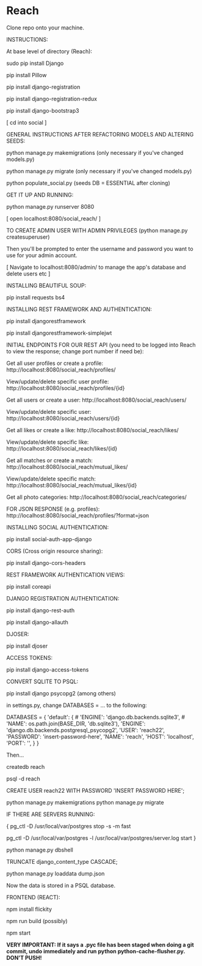 # Reach

Clone repo onto your machine.

INSTRUCTIONS:

At base level of directory (Reach):

sudo pip install Django

pip install Pillow

pip install django-registration

pip install django-registration-redux

pip install django-bootstrap3

 [ cd into social ]

GENERAL INSTRUCTIONS AFTER REFACTORING MODELS AND ALTERING SEEDS:

python manage.py makemigrations (only necessary if you've changed models.py)

python manage.py migrate (only necessary if you've changed models.py)

python populate_social.py (seeds DB = ESSENTIAL after cloning)

GET IT UP AND RUNNING:

python manage.py runserver 8080

 [ open localhost:8080/social_reach/ ]

 TO CREATE ADMIN USER WITH ADMIN PRIVILEGES (python manage.py createsuperuser)

 Then you'll be prompted to enter the username and password you want to use for your admin account.

 [ Navigate to localhost:8080/admin/  to manage the app's database and delete users etc ]

 INSTALLING BEAUTIFUL SOUP:

 pip install requests bs4

 INSTALLING REST FRAMEWORK AND AUTHENTICATION:

 pip install djangorestframework

 pip install djangorestframework-simplejwt

 INITIAL ENDPOINTS FOR OUR REST API (you need to be logged into Reach to view the response; change port number if need be):

 Get all user profiles or create a profile: http://localhost:8080/social_reach/profiles/

 View/update/delete specific user profile: http://localhost:8080/social_reach/profiles/{id}

 Get all users or create a user: http://localhost:8080/social_reach/users/

 View/update/delete specific user: http://localhost:8080/social_reach/users/{id}

 Get all likes or create a like: http://localhost:8080/social_reach/likes/

 View/update/delete specific like: http://localhost:8080/social_reach/likes/{id}

 Get all matches or create a match: http://localhost:8080/social_reach/mutual_likes/

 View/update/delete specific match: http://localhost:8080/social_reach/mutual_likes/{id}

 Get all photo categories: http://localhost:8080/social_reach/categories/

 FOR JSON RESPONSE (e.g. profiles): http://localhost:8080/social_reach/profiles/?format=json

 INSTALLING SOCIAL AUTHENTICATION:

 pip install social-auth-app-django

 CORS (Cross origin resource sharing):

 pip install django-cors-headers

 REST FRAMEWORK AUTHENTICATION VIEWS:

 pip install coreapi

 DJANGO REGISTRATION AUTHENTICATION:

 pip install django-rest-auth

 pip install django-allauth

 DJOSER:

 pip install djoser

 ACCESS TOKENS:

 pip install django-access-tokens

CONVERT SQLITE TO PSQL:

pip install django psycopg2 (among others)

in settings.py, change DATABASES = ... to the following:

DATABASES = {
    'default': {
        # 'ENGINE': 'django.db.backends.sqlite3',
        # 'NAME': os.path.join(BASE_DIR, 'db.sqlite3'),
        'ENGINE': 'django.db.backends.postgresql_psycopg2',
        'USER': 'reach22',
        'PASSWORD': 'insert-password-here',
        'NAME': 'reach',
        'HOST': 'localhost',
        'PORT': '',
    }
}

Then... 

createdb reach

psql -d reach

CREATE USER reach22 WITH PASSWORD 'INSERT PASSWORD HERE';

python manage.py makemigrations
python manage.py migrate


IF THERE ARE SERVERS RUNNING: 

{
pg_ctl -D /usr/local/var/postgres stop -s -m fast

pg_ctl -D /usr/local/var/postgres -l /usr/local/var/postgres/server.log start
}

python manage.py dbshell

TRUNCATE django_content_type CASCADE;

python manage.py loaddata dump.json

Now the data is stored in a PSQL database.

 FRONTEND (REACT):

 npm install flickity

 npm run build (possibly)

 npm start



  <b>VERY IMPORTANT: If it says a .pyc file has been staged when doing a git commit, undo immediately and run python python-cache-flusher.py. DON'T PUSH!<b>
